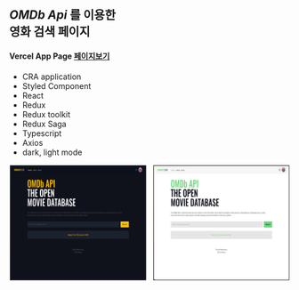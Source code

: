 ## **_OMDb Api_** 를 이용한<br/> 영화 검색 페이지

#### Vercel App Page   [페이지보기](https://movie-search-ruby.vercel.app/search)

- CRA application
- Styled Component
- React
- Redux
- Redux toolkit
- Redux Saga
- Typescript
- Axios
- dark, light mode


![메인페이지](./main.png)

